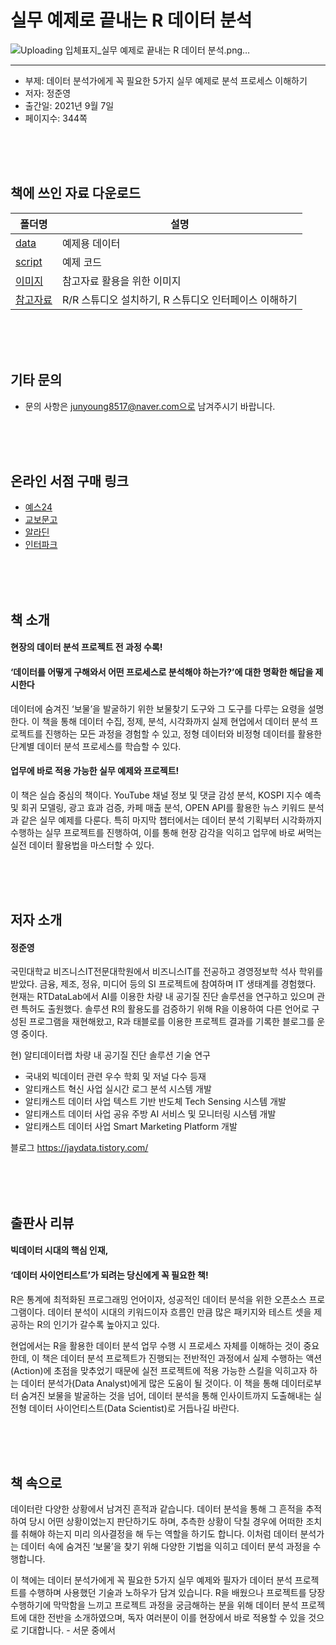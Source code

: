 # 실무 예제로 끝내는 R 데이터 분석
![Uploading 입체표지_실무 예제로 끝내는 R 데이터 분석.png…]()

---------------- 
- 부제: 데이터 분석가에게 꼭 필요한 5가지 실무 예제로 분석 프로세스 이해하기
- 저자: 정준영
- 출간일: 2021년 9월 7일
- 페이지수: 344쪽

<br><br><br>
## 책에 쓰인 자료 다운로드

폴더명 | 설명
----- | -----
[data](https://github.com/bjpublic/R_data/tree/main/data) | 예제용 데이터
[script](https://github.com/bjpublic/R_data/tree/main/script) | 예제 코드
[이미지](https://github.com/bjpublic/R_data/tree/main/%EC%9D%B4%EB%AF%B8%EC%A7%80) | 참고자료 활용을 위한 이미지
[참고자료](https://github.com/bjpublic/R_data/tree/main/%EC%B0%B8%EA%B3%A0%EC%9E%90%EB%A3%8C) | R/R 스튜디오 설치하기, R 스튜디오 인터페이스 이해하기

<br><br><br>
## 기타 문의
- 문의 사항은 junyoung8517@naver.com으로 남겨주시기 바랍니다.

<br><br><br>
## 온라인 서점 구매 링크

- [예스24](http://www.yes24.com/Product/Goods/103449758)
- [교보문고](http://www.kyobobook.co.kr/product/detailViewKor.laf?ejkGb=KOR&mallGb=KOR&barcode=9791165920883&orderClick=LET&Kc=)
- [알라딘](https://www.aladin.co.kr/shop/wproduct.aspx?ItemId=278585292&start=slayer)
- [인터파크](http://book.interpark.com/product/BookDisplay.do?_method=detail&sc.prdNo=353660377&sc.saNo=003002003&bid1=search_auto&bid2=detail&bid3=prd_img&bid4=001)

<br><br><br>
## 책 소개
<h4>현장의 데이터 분석 프로젝트 전 과정 수록!</h4>
<h4>‘데이터를 어떻게 구해와서 어떤 프로세스로 분석해야 하는가?’에 대한 명확한 해답을 제시한다</h4>

데이터에 숨겨진 ‘보물’을 발굴하기 위한 보물찾기 도구와 그 도구를 다루는 요령을 설명한다. 이 책을 통해 데이터 수집, 정제, 분석, 시각화까지 실제 현업에서 데이터 분석 프로젝트를 진행하는 모든 과정을 경험할 수 있고, 정형 데이터와 비정형 데이터를 활용한 단계별 데이터 분석 프로세스를 학습할 수 있다.

<h4>업무에 바로 적용 가능한 실무 예제와 프로젝트!</h4>

이 책은 실습 중심의 책이다. YouTube 채널 정보 및 댓글 감성 분석, KOSPI 지수 예측 및 회귀 모델링, 광고 효과 검증, 카페 매출 분석, OPEN API를 활용한 뉴스 키워드 분석과 같은 실무 예제를 다룬다. 특히 마지막 챕터에서는 데이터 분석 기획부터 시각화까지 수행하는 실무 프로젝트를 진행하여, 이를 통해 현장 감각을 익히고 업무에 바로 써먹는 실전 데이터 활용법을 마스터할 수 있다.

<br><br><br>
## 저자 소개
<h4>정준영</h4>

국민대학교 비즈니스IT전문대학원에서 비즈니스IT를 전공하고 경영정보학 석사 학위를 받았다. 금융, 제조, 정유, 미디어 등의 SI 프로젝트에 참여하며 IT 생태계를 경험했다. 현재는 RTDataLab에서 AI를 이용한 차량 내 공기질 진단 솔루션을 연구하고 있으며 관련 특허도 출원했다. 솔루션 R의 활용도를 검증하기 위해 R을 이용하여 다른 언어로 구성된 프로그램을 재현해왔고, R과 태블로를 이용한 프로젝트 결과를 기록한 블로그를 운영 중이다.

현) 알티데이터랩 차량 내 공기질 진단 솔루션 기술 연구
- 국내외 빅데이터 관련 우수 학회 및 저널 다수 등재
- 알티캐스트 혁신 사업 실시간 로그 분석 시스템 개발
- 알티캐스트 데이터 사업 텍스트 기반 반도체 Tech Sensing 시스템 개발
- 알티캐스트 데이터 사업 공유 주방 AI 서비스 및 모니터링 시스템 개발
- 알티캐스트 데이터 사업 Smart Marketing Platform 개발

블로그 https://jaydata.tistory.com/

<br><br><br>
## 출판사 리뷰
<h4>빅데이터 시대의 핵심 인재,</h4> 
<h4>‘데이터 사이언티스트’가 되려는 당신에게 꼭 필요한 책!</h4>

R은 통계에 최적화된 프로그래밍 언어이자, 성공적인 데이터 분석을 위한 오픈소스 프로그램이다. 데이터 분석이 시대의 키워드이자 흐름인 만큼 많은 패키지와 테스트 셋을 제공하는 R의 인기가 갈수록 높아지고 있다.

현업에서는 R을 활용한 데이터 분석 업무 수행 시 프로세스 자체를 이해하는 것이 중요한데, 이 책은 데이터 분석 프로젝트가 진행되는 전반적인 과정에서 실제 수행하는 액션(Action)에 초점을 맞추었기 때문에 실전 프로젝트에 적용 가능한 스킬을 익히고자 하는 데이터 분석가(Data Analyst)에게 많은 도움이 될 것이다. 이 책을 통해 데이터로부터 숨겨진 보물을 발굴하는 것을 넘어, 데이터 분석을 통해 인사이트까지 도출해내는 실전형 데이터 사이언티스트(Data Scientist)로 거듭나길 바란다.

<br><br><br>
## 책 속으로
데이터란 다양한 상황에서 남겨진 흔적과 같습니다. 데이터 분석을 통해 그 흔적을 추적하여 당시 어떤 상황이었는지 판단하기도 하며, 추측한 상황이 닥칠 경우에 어떠한 조치를 취해야 하는지 미리 의사결정을 해 두는 역할을 하기도 합니다. 이처럼 데이터 분석가는 데이터 속에 숨겨진 ‘보물’을 찾기 위해 다양한 기법을 익히고 데이터 분석 과정을 수행합니다.

이 책에는 데이터 분석가에게 꼭 필요한 5가지 실무 예제와 필자가 데이터 분석 프로젝트를 수행하며 사용했던 기술과 노하우가 담겨 있습니다. R을 배웠으나 프로젝트를 당장 수행하기에 막막함을 느끼고 프로젝트 과정을 궁금해하는 분을 위해 데이터 분석 프로젝트에 대한 전반을 소개하였으며, 독자 여러분이 이를 현장에서 바로 적용할 수 있을 것으로 기대합니다.   - 서문 중에서
